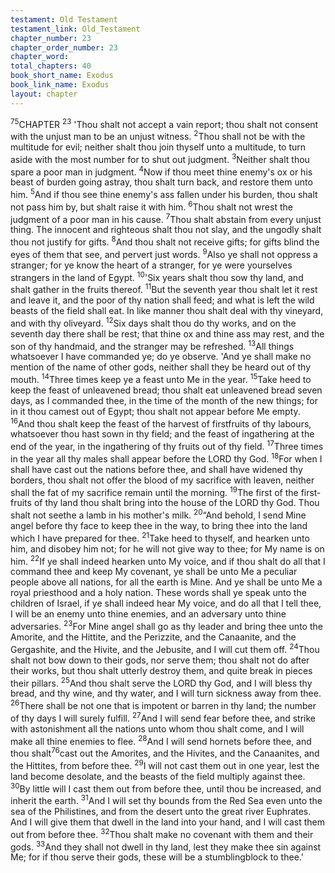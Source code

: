 ```yaml
---
testament: Old Testament
testament_link: Old_Testament
chapter_number: 23
chapter_order_number: 23
chapter_word: 
total_chapters: 40
book_short_name: Exodus
book_link_name: Exodus
layout: chapter
---
```

<sup>75</sup>CHAPTER <sup>23</sup>
'Thou shalt not accept a vain report; thou shalt not consent with the unjust
man to be an unjust witness. <sup>2</sup>Thou shall not be with the multitude for evil; neither
shalt thou join thyself unto a multitude, to turn aside with the most number for to shut
out judgment. <sup>3</sup>Neither shalt thou spare a poor man in judgment. <sup>4</sup>Now if thou meet
thine enemy's ox or his beast of burden going astray, thou shalt turn back, and restore
them unto him. <sup>5</sup>And if thou see thine enemy's ass fallen under his burden, thou shalt
not pass him by, but shalt raise it with him. <sup>6</sup>Thou shalt not wrest the judgment of a
poor man in his cause. <sup>7</sup>Thou shalt abstain from every unjust thing. The innocent and
righteous shalt thou not slay, and the ungodly shalt thou not justify for gifts. <sup>8</sup>And
thou shalt not receive gifts; for gifts blind the eyes of them that see, and pervert just
words. <sup>9</sup>Also ye shall not oppress a stranger; for ye know the heart of a stranger, for ye
were yourselves strangers in the land of Egypt.
<sup>10</sup>'Six years shalt thou sow thy land, and shalt gather in the fruits thereof.
<sup>11</sup>But the seventh year thou shalt let it rest and leave it, and the poor of thy nation shall
feed; and what is left the wild beasts of the field shall eat. In like manner thou shalt
deal with thy vineyard, and with thy olive­yard. <sup>12</sup>Six days shalt thou do thy works, and
on the seventh day there shall be rest; that thine ox and thine ass may rest, and the
son of thy handmaid, and the stranger may be refreshed. <sup>13</sup>All things whatsoever I have
commanded ye; do ye observe. 
'And ye shall make no mention of the name of other gods, neither shall they be
heard out of thy mouth. <sup>14</sup>Three times keep ye a feast unto Me in the year. <sup>15</sup>Take heed
to keep the feast of unleavened bread; thou shalt eat unleavened bread seven days, as I
commanded thee, in the time of the month of the new things; for in it thou camest out
of Egypt; thou shalt not appear before Me empty. <sup>16</sup>And thou shalt keep the feast of the
harvest of first­fruits of thy labours, whatsoever thou hast sown in thy field; and the
feast of ingathering at the end of the year, in the ingathering of thy fruits out of thy
field. <sup>17</sup>Three times in the year all thy males shall appear before the LORD thy God.
<sup>18</sup>For when I shall have cast out the nations before thee, and shall have widened thy
borders, thou shalt not offer the blood of my sacrifice with leaven, neither shall the fat
of my sacrifice remain until the morning. <sup>19</sup>The first of the first­fruits of thy land thou
shalt bring into the house of the LORD thy God. Thou shalt not seethe a lamb in his
mother's milk. 
<sup>20</sup>“And behold, I send Mine angel before thy face to keep thee in the way, to
bring thee into the land which I have prepared for thee. <sup>21</sup>Take heed to thyself, and
hearken unto him, and disobey him not; for he will not give way to thee; for My name is
on him. <sup>22</sup>If ye shall indeed hearken unto My voice, and if thou shalt do all that I
command thee and keep My covenant, ye shall be unto Me a peculiar people above all
nations, for all the earth is Mine. And ye shall be unto Me a royal priesthood and a holy
nation. These words shall ye speak unto the children of Israel, if ye shall indeed hear
My voice, and do all that I tell thee, I will be an enemy unto thine enemies, and an
adversary unto thine adversaries. <sup>23</sup>For Mine angel shall go as thy leader and bring
thee unto the Amorite, and the Hittite, and the Perizzite, and the Canaanite, and the
Gergashite, and the Hivite, and the Jebusite, and I will cut them off. <sup>24</sup>Thou shalt not
bow down to their gods, nor serve them; thou shalt not do after their works, but thou
shalt utterly destroy them, and quite break in pieces their pillars. <sup>25</sup>And thou shalt
serve the LORD thy God, and I will bless thy bread, and thy wine, and thy water, and I
will turn sickness away from thee. <sup>26</sup>There shall be not one that is impotent or barren
in thy land; the number of thy days I will surely fulfill. <sup>27</sup>And I will send fear before
thee, and strike with astonishment all the nations unto whom thou shalt come, and I
will make all thine enemies to flee. <sup>28</sup>And I will send hornets before thee, and thou shalt<sup>76</sup>cast out the Amorites, and the Hivites, and the Canaanites, and the Hittites, from
before thee. <sup>29</sup>I will not cast them out in one year, lest the land become desolate, and
the beasts of the field multiply against thee. <sup>30</sup>By little will I cast them out from before
thee, until thou be increased, and inherit the earth. <sup>31</sup>And I will set thy bounds from
the Red Sea even unto the sea of the Philistines, and from the desert unto the great
river Euphrates. And I will give them that dwell in the land into your hand, and I will
cast them out from before thee. <sup>32</sup>Thou shalt make no covenant with them and their
gods. <sup>33</sup>And they shall not dwell in thy land, lest they make thee sin against Me; for if
thou serve their gods, these will be a stumbling­block to thee.'